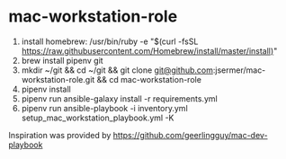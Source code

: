 # mac-workstation-role

1. install homebrew: /usr/bin/ruby -e "$(curl -fsSL <https://raw.githubusercontent.com/Homebrew/install/master/install)>"
2. brew install pipenv git
3. mkdir ~/git && cd ~/git && git clone git@github.com:jsermer/mac-workstation-role.git && cd mac-workstation-role
4. pipenv install
5. pipenv run ansible-galaxy install -r requirements.yml
6. pipenv run ansible-playbook -i inventory.yml setup_mac_workstation_playbook.yml -K

Inspiration was provided by <https://github.com/geerlingguy/mac-dev-playbook>
